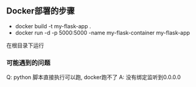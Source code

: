 ## Docker部署的步骤
- docker build -t my-flask-app .
- docker run -d -p 5000:5000 -name my-flask-container my-flask-app


在根目录下运行


### 可能遇到的问题
Q: python 脚本直接执行可以跑, docker跑不了
A: 没有绑定监听到0.0.0.0

